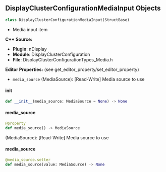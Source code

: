 ## DisplayClusterConfigurationMediaInput Objects

```python
class DisplayClusterConfigurationMediaInput(StructBase)
```

* Media input item

**C++ Source:**

- **Plugin**: nDisplay
- **Module**: DisplayClusterConfiguration
- **File**: DisplayClusterConfigurationTypes_Media.h

**Editor Properties:** (see get_editor_property/set_editor_property)

- ``media_source`` (MediaSource):  [Read-Write] Media source to use

<a id="unreal.DisplayClusterConfigurationMediaInput.__init__"></a>

#### __init__

```python
def __init__(media_source: MediaSource = None) -> None
```

<a id="unreal.DisplayClusterConfigurationMediaInput.media_source"></a>

#### media_source

```python
@property
def media_source() -> MediaSource
```

(MediaSource):  [Read-Write] Media source to use

<a id="unreal.DisplayClusterConfigurationMediaInput.media_source"></a>

#### media_source

```python
@media_source.setter
def media_source(value: MediaSource) -> None
```

<a id="unreal.DisplayClusterConfigurationMediaInputGroup"></a>